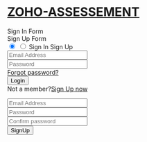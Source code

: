 <!DOCTYPE html>
<!-- Created By Satyendra -->
<html lang="en" dir="ltr">
<head>
<meta charset="utf-8">
<title>ZOHO-ASSESSEMENT</title>
<link rel="stylesheet" href="zoho.css">
<meta name="viewport" content="width=device-width, initial-scale=1.0">
</head>
<body>
<h1><u>ZOHO-ASSESSEMENT</u></h1>
<div class="wrapper">
<div class="title-text">
<div class="title SignIn">
Sign In Form
</div>
<div class="title SignUp">
Sign Up Form
</div>
</div>
<div class="form-container">
<div class="slide-controls">
<input type="radio" name="slide" id="SignIn" checked>
<input type="radio" name="slide" id="SignUp">
<label for="SignIn" class="slide SignIn">Sign In</label>
<label for="SignUp" class="slide SignUp">Sign Up</label>
<div class="slider-tab"></div>
</div>
<div class="form-inner">
<form action="C:\Users\Satyendra Kumar\index.html" class="SignIn">
<div class="field">
<input type="text" placeholder="Email Address" required>
</div>
<div class="field">
<input type="password" placeholder="Password" required>
</div>
<div class="pass-link">
<a href="https://accounts.google.com/b/0/AddMailService">Forgot password?</a>
</div>
<div class="field btn">
<div class="btn-layer"></div>
<input type="submit" value="Login">
</div>
<div class="SignUp-link">
Not a member?<a href="#">Sign Up now</a>
</div>
</form>
<form action="" class="SignUp">
<div class="field">
<input type="text" placeholder="Email Address" required>
</div>
<div class="field">
<input type="password" placeholder="Password" required>
</div>
<div class="field">
<input type="password" placeholder="Confirm password" required>
</div>
<div class="field btn">
<div class="btn-layer"></div>
<input type="submit" value="SignUp">
</div>
</form>
</div>
</div>
</div>
<script>
const SignInText = document.querySelector(".title-text .SignIn");
const SignInForm = document.querySelector("form.SignIn");
const SignInBtn = document.querySelector("label.SignIn");
const SignUpBtn = document.querySelector("label.SignUp");
const SignUpLUink = document.querySelector("form .SignUp-link a");
SignUpBtn.onclick = (()=>{
SignInForm.style.marginLeft = "-50%";
SignInText.style.marginLeft = "-50%";
});
SignInBtn.onclick = (()=>{
SignInForm.style.marginLeft = "0%";
SignInText.style.marginLeft = "0%";
});
SignUpLink.onclick = (()=>{
SignUpBtn.click();
return false;
});
</script>
</body>
</html>
